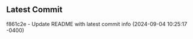 
## Latest Commit
f861c2e - Update README with latest commit info (2024-09-04 10:25:17 -0400) <Yunxi-Zhou>

